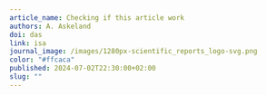 ```yaml
---
article_name: Checking if this article work
authors: A. Askeland
doi: das
link: isa
journal_image: /images/1280px-scientific_reports_logo-svg.png
color: "#ffcaca"
published: 2024-07-02T22:30:00+02:00
slug: ""
---
```

